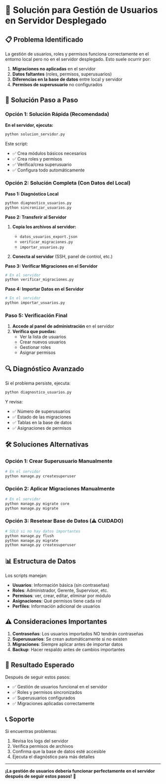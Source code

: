 # 🔧 Solución para Gestión de Usuarios en Servidor Desplegado

## 📋 Problema Identificado

La gestión de usuarios, roles y permisos funciona correctamente en el entorno local pero no en el servidor desplegado. Esto suele ocurrir por:

1. **Migraciones no aplicadas** en el servidor
2. **Datos faltantes** (roles, permisos, superusuarios)
3. **Diferencias en la base de datos** entre local y servidor
4. **Permisos de superusuario** no configurados

## 🚀 Solución Paso a Paso

### **Opción 1: Solución Rápida (Recomendada)**

**En el servidor, ejecuta:**

```bash
python solucion_servidor.py
```

Este script:
- ✅ Crea módulos básicos necesarios
- ✅ Crea roles y permisos
- ✅ Verifica/crea superusuario
- ✅ Configura todo automáticamente

### **Opción 2: Solución Completa (Con Datos del Local)**

**Paso 1: Diagnóstico Local**

```bash
python diagnostico_usuarios.py
python sincronizar_usuarios.py
```

**Paso 2: Transferir al Servidor**

1. **Copia los archivos al servidor:**
   - `datos_usuarios_export.json`
   - `verificar_migraciones.py`
   - `importar_usuarios.py`

2. **Conecta al servidor** (SSH, panel de control, etc.)

**Paso 3: Verificar Migraciones en el Servidor**

```bash
# En el servidor
python verificar_migraciones.py
```

**Paso 4: Importar Datos en el Servidor**

```bash
# En el servidor
python importar_usuarios.py
```

### **Paso 5: Verificación Final**

1. **Accede al panel de administración** en el servidor
2. **Verifica que puedas:**
   - Ver la lista de usuarios
   - Crear nuevos usuarios
   - Gestionar roles
   - Asignar permisos

## 🔍 Diagnóstico Avanzado

Si el problema persiste, ejecuta:

```bash
python diagnostico_usuarios.py
```

Y revisa:
- ✅ Número de superusuarios
- ✅ Estado de las migraciones
- ✅ Tablas en la base de datos
- ✅ Asignaciones de permisos

## 🛠️ Soluciones Alternativas

### **Opción 1: Crear Superusuario Manualmente**

```bash
# En el servidor
python manage.py createsuperuser
```

### **Opción 2: Aplicar Migraciones Manualmente**

```bash
# En el servidor
python manage.py migrate core
python manage.py migrate
```

### **Opción 3: Resetear Base de Datos (⚠️ CUIDADO)**

```bash
# SOLO si no hay datos importantes
python manage.py flush
python manage.py migrate
python manage.py createsuperuser
```

## 📊 Estructura de Datos

Los scripts manejan:

- **Usuarios**: Información básica (sin contraseñas)
- **Roles**: Administrador, Gerente, Supervisor, etc.
- **Permisos**: ver, crear, editar, eliminar por módulo
- **Asignaciones**: Qué permisos tiene cada rol
- **Perfiles**: Información adicional de usuarios

## ⚠️ Consideraciones Importantes

1. **Contraseñas**: Los usuarios importados NO tendrán contraseñas
2. **Superusuarios**: Se crean automáticamente si no existen
3. **Migraciones**: Siempre aplicar antes de importar datos
4. **Backup**: Hacer respaldo antes de cambios importantes

## 🎯 Resultado Esperado

Después de seguir estos pasos:

- ✅ Gestión de usuarios funcional en el servidor
- ✅ Roles y permisos sincronizados
- ✅ Superusuarios configurados
- ✅ Migraciones aplicadas correctamente

## 📞 Soporte

Si encuentras problemas:

1. Revisa los logs del servidor
2. Verifica permisos de archivos
3. Confirma que la base de datos esté accesible
4. Ejecuta el diagnóstico para más detalles

---

**¡La gestión de usuarios debería funcionar perfectamente en el servidor después de seguir estos pasos!** 🚀
